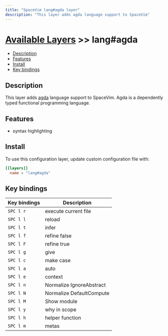 ```yaml
---
title: "SpaceVim lang#agda layer"
description: "This layer adds agda language support to SpaceVim"
---
```


# [Available Layers](../../) >> lang#agda

<!-- vim-markdown-toc GFM -->

- [Description](#description)
- [Features](#features)
- [Install](#install)
- [Key bindings](#key-bindings)

<!-- vim-markdown-toc -->

## Description

This layer adds [agda](https://github.com/agda/agda) language support to SpaceVim.
Agda is a dependently typed functional programming language. 

## Features

- syntax highlighting

## Install

To use this configuration layer, update custom configuration file with:

```toml
[[layers]]
  name = "lang#agda"
```

## Key bindings

| Key bindings | Description              |
| ------------ | ------------------------ |
| `SPC l r`    | execute current file     |
| `SPC l l`    | reload                   |
| `SPC l t`    | infer                    |
| `SPC l f`    | refine false             |
| `SPC l F`    | refine true              |
| `SPC l g`    | give                     |
| `SPC l c`    | make case                |
| `SPC l a`    | auto                     |
| `SPC l e`    | context                  |
| `SPC l n`    | Normalize IgnoreAbstract |
| `SPC l N`    | Normalize DefaultCompute |
| `SPC l M`    | Show module              |
| `SPC l y`    | why in scope             |
| `SPC l h`    | helper function          |
| `SPC l m`    | metas                    |
